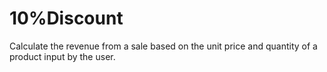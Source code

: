 # 10%Discount
 Calculate the revenue from a sale based on the unit price and quantity of a product input by the user.
